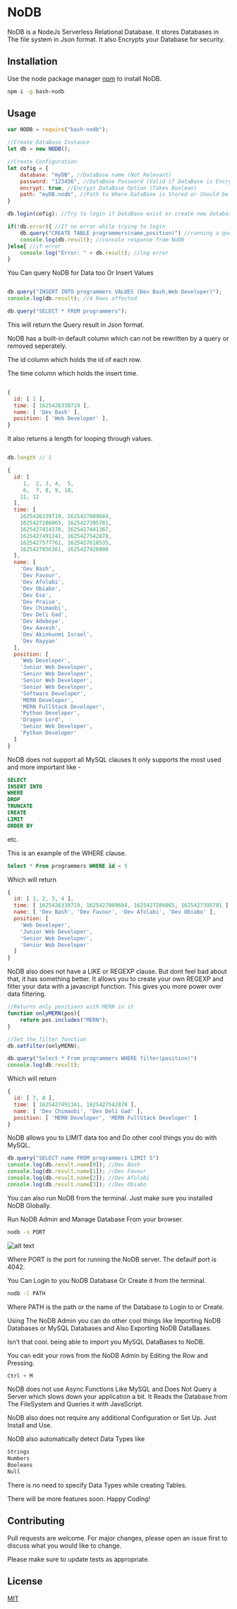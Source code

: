 # NoDB

NoDB is a NodeJs Serverless Relational Database.
It stores Databases in The file system in Json format.
It also Encrypts your Database for security.

## Installation

Use the node package manager [npm](https://npmjs.com) to install NoDB.

```bash
npm i -g bash-nodb
```

## Usage

```javascript
var NODB = require("bash-nodb");

//Create DataBase Instance
let db = new NODB();

//Create Configuration
let cofig = {
    database: "myDB", //DataBase name (Not Relevant)
    password: "123456", //DataBase Password (Valid if DataBase is Encrypted)
    encrypt: true, //Encrypt DataBase Option (Takes Boolean)
    path: "myDB.nodb", //Path to Where DataBase is Stored or Should be stored OR just DataBase name
}

db.login(cofig); //Try to login if DataBase exist or create new database

if(!db.error){ //If no error while trying to login
    db.query("CREATE TABLE programmers(name,position)") //running a query
    console.log(db.result); //console response from NoDB
}else{ //if error
    console.log("Error: " + db.result); //log error
}
```

You Can query NoDB for Data too Or Insert Values
```javascript

db.query("INSERT INTO programmers VALUES (Dev Bash,Web Developer)");
console.log(db.result); //4 Rows affected

```

```javascript
db.query("SELECT * FROM programmers");

```
This will return the Query result in Json format.

NoDB has a built-in default column which can not be rewritten by a query or removed seperately.

The id column which holds the id of each row.

The time column which holds the insert time.


```javascript

{
  id: [ 1 ],
  time: [ 1625426339719 ],
  name: [ 'Dev Bash' ],
  position: [ 'Web Developer' ],
}

```

It also returns a length for looping through values.

```javascript

db.length // 1
```

```javascript
{
  id: [
     1,  2, 3, 4,  5,
     6,  7, 8, 9, 10,
    11, 12
  ],
  time: [
    1625426339719, 1625427089684,
    1625427286065, 1625427395781,
    1625427414376, 1625427441367,
    1625427491341, 1625427542878,
    1625427577761, 1625427618535,
    1625427856361, 1625427926000
  ],
  name: [
    'Dev Bash',
    'Dev Favour',
    'Dev Afolabi',
    'Dev Obiabo',
    'Dev Ese',
    'Dev Praise',
    'Dev Chimaobi',
    'Dev Deli Gad',
    'Dev Adeboye',
    'Dev Aavesh',
    'Dev Akinkunmi Israel',
    'Dev Rayyan'
  ],
  position: [
    'Web Developer',
    'Junior Web Developer',
    'Senior Web Developer',
    'Senior Web Developer',
    'Senior Web Developer',
    'Software Developer',
    'MERN Developer',
    'MERN FullStack Developer',
    'Python Developer',
    'Dragon Lord',
    'Senior Web Developer',
    'Python Developer'
  ]
}
```

NoDB does not support all MySQL clauses
It only supports the most used and more important like -

```sql
SELECT
INSERT INTO
WHERE
DROP
TRUNCATE
CREATE
LIMIT
ORDER BY
```
etc.

This is an example of the WHERE clause.

```sql
Select * From programmers WHERE id < 5
```

Which will return
```javascript
{
  id: [ 1, 2, 3, 4 ],
  time: [ 1625426339719, 1625427089684, 1625427286065, 1625427395781 ],
  name: [ 'Dev Bash', 'Dev Favour', 'Dev Afolabi', 'Dev Obiabo' ],
  position: [
    'Web Developer',
    'Junior Web Developer',
    'Senior Web Developer',
    'Senior Web Developer'
  ]
}
```
NoDB also does not have a LIKE or REGEXP clause.
But dont feel bad about that, it has something better.
It allows you to create your own REGEXP and filter your data with a javascript function.
This gives you more power over data filtering.

```javascript
//Returns only positions with MERN in it
function onlyMERN(pos){
    return pos.includes("MERN");
}

//Set the filter function
db.setFilter(onlyMERN);

db.query("Select * From programmers WHERE filter(position)")
console.log(db.result);

```
Which will return
```javascript
{
  id: [ 7, 8 ],
  time: [ 1625427491341, 1625427542878 ],
  name: [ 'Dev Chimaobi', 'Dev Deli Gad' ],
  position: [ 'MERN Developer', 'MERN FullStack Developer' ]
}
```

NoDB allows you to LIMIT data too and Do other cool things you do with MySQL.

```javascript
db.query("SELECT name FROM programmers LIMIT 5") 
console.log(db.result.name[0]); //Dev Bash
console.log(db.result.name[1]); //Dev Favour
console.log(db.result.name[2]); //Dev Afolabi
console.log(db.result.name[3]); //Dev Obiabo
```
You can also run NoDB from the terminal.
Just make sure you installed NoDB Globally.

Run NoDB Admin and Manage Database From your browser.
```bash
nodb -s PORT
```

![alt text](https://github.com/DevBash1/NoDB/blob/main/Screenshot%202021-07-08%208.48.44%20AM.png?raw=true)

Where PORT is the port for running the NoDB server.
The defaulf port is 4042.

You Can Login to you NoDB Database Or Create it from the terminal.

```bash
nodb -l PATH
```

Where PATH is the path or the name of the Database to Login to or Create.

Using The NoDB Admin you can do other cool things like Importing NoDB Databases or MySQL Databases and Also Exporting NoDB DataBases.

Isn't that cool.
being able to import you MySQL DataBases to NoDB.

You can edit your rows from the NoDB Admin by Editing the Row and Pressing.
```javascript
Ctrl + M
```
NoDB does not use Async Functions Like MySQL and Does Not Query a Server which slows down your application a bit.
It Reads the Database from The FileSystem and Queries it with JavaScript.

NoDB also does not require any additional Configuration or Set Up.
Just Install and Use.

NoDB also automatically detect Data Types like
```javascript
Strings
Numbers
Booleans
Null
```
There is no need to specify Data Types while creating Tables.

There will be more features soon.
Happy Coding!

## Contributing
Pull requests are welcome. For major changes, please open an issue first to discuss what you would like to change.

Please make sure to update tests as appropriate.

## License
[MIT](https://github.com/DevBash1/NoDB/blob/main/LICENSE)
